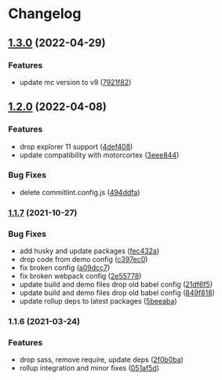 # Changelog

## [1.3.0](https://github.com/donkeyclip/motorcortex-scroller/compare/v1.2.0...v1.3.0) (2022-04-29)


### Features

* update mc version to v9 ([7921f82](https://github.com/donkeyclip/motorcortex-scroller/commit/7921f8209ebbb6e5ad9817fc0917ba4305ea5513))

## [1.2.0](https://github.com/donkeyclip/motorcortex-scroller/compare/v1.1.7...v1.2.0) (2022-04-08)


### Features

* drop explorer 11 support ([4def408](https://github.com/donkeyclip/motorcortex-scroller/commit/4def408da63ab51917f0ccd088acbf7bbddfb130))
* update compatibility with motorcortex ([3eee844](https://github.com/donkeyclip/motorcortex-scroller/commit/3eee8440a6903c790ee4b524c977157a625b2c4d))


### Bug Fixes

* delete commitlint.config.js ([494ddfa](https://github.com/donkeyclip/motorcortex-scroller/commit/494ddfa25064be879fe230559ec84aa9491f22aa))

### [1.1.7](https://www.github.com/donkeyclip/motorcortex-scroller/compare/v1.1.6...v1.1.7) (2021-10-27)


### Bug Fixes

* add husky and update packages ([fec432a](https://www.github.com/donkeyclip/motorcortex-scroller/commit/fec432a04826486d70ffc421d9d9b7079e9ebc87))
* drop code from demo config ([c397ec0](https://www.github.com/donkeyclip/motorcortex-scroller/commit/c397ec08cebcfe2d2463c5e24c96df0719331c1c))
* fix broken config ([a09dcc7](https://www.github.com/donkeyclip/motorcortex-scroller/commit/a09dcc790a23e9f8627e03d82e2a72b7119daab4))
* fix broken webpack config ([2e55778](https://www.github.com/donkeyclip/motorcortex-scroller/commit/2e5577858b32c08406b6e76cd6dca566567efda0))
* update build and demo files drop old babel config ([21df6f5](https://www.github.com/donkeyclip/motorcortex-scroller/commit/21df6f5acc3b0959e48ca7fcfd89a419203fec7f))
* update build and demo files drop old babel config ([849f818](https://www.github.com/donkeyclip/motorcortex-scroller/commit/849f818c9035b77075c77c87b032a18fad470841))
* update rollup deps to latest packages ([5beeaba](https://www.github.com/donkeyclip/motorcortex-scroller/commit/5beeabab4dbbb2c518bd11c46f606dca249ec3b7))

### 1.1.6 (2021-03-24)


### Features

* drop sass, remove require, update deps ([2f0b0ba](https://www.github.com/kissmybutton/motorcortex-scroller/commit/2f0b0baa04c625c114e6334070f5b385a52b0c17))
* rollup integration and minor fixes ([051af5d](https://www.github.com/kissmybutton/motorcortex-scroller/commit/051af5d480dc80b39adf7c5d9d9837719c2d1db4))
